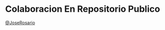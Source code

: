 # Colaboracion En Repositorio Publico

[@JoseRosario](https://github.com/22030857-Jose-Rosario-Gamez-Valenzuela)
